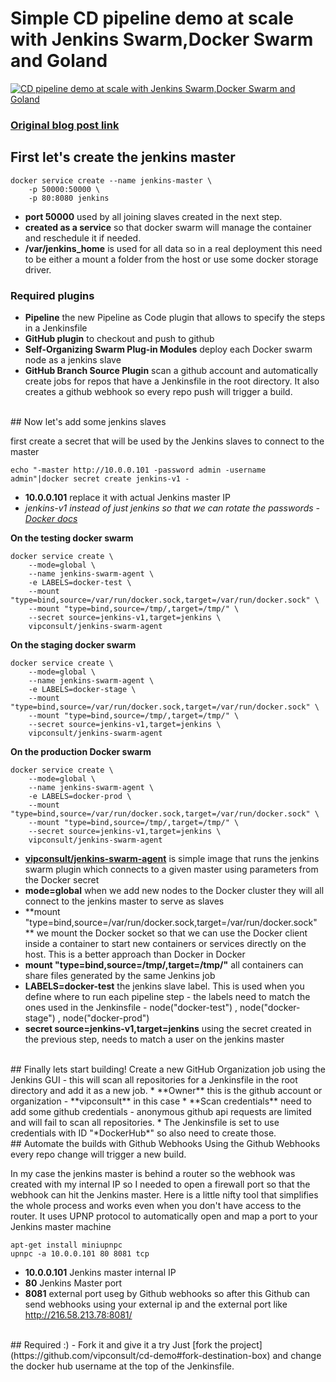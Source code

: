 # Simple CD pipeline demo at scale with Jenkins Swarm,Docker Swarm and Goland


[![CD pipeline demo at scale with Jenkins Swarm,Docker Swarm and Goland](https://img.youtube.com/vi/USxRrMWzK1s/0.jpg)](https://youtu.be/USxRrMWzK1s "The video is a step by step tutorial for a simple Golang application and how to create a continuous delivery pipeline using  Jenkins Swarm ,Docker swarm, Docker Secrets")

### [Original blog post link](https://www.vip-consult.solutions/post/easy-docker-swarm-jenkins-continuous-deployment-at-scale#content)

## First let's create the jenkins master

	docker service create --name jenkins-master \
		-p 50000:50000 \
		-p 80:8080 jenkins

* **port 50000** used by all joining slaves created in the next step.
* **created as a service** so that docker swarm will manage the container and reschedule it if needed. 
* **/var/jenkins_home** is used for all data so in a real deployment this need to be either a mount a folder from the host or use some docker storage driver. 


### Required plugins
* **Pipeline** the new Pipeline as Code plugin that allows to specify the steps in a Jenkinsfile
* **GitHub plugin** to checkout and push to github
* **Self-Organizing Swarm Plug-in Modules** deploy each Docker swarm node as a jenkins slave
* **GitHub Branch Source Plugin** scan a github account and automatically create jobs for repos that have a Jenkinsfile in the root directory. It also creates a github webhook so every repo push will trigger a build.

<br/>
## Now let's add some jenkins slaves

first create a secret that will be used by the Jenkins slaves to connect to the master
	
	echo "-master http://10.0.0.101 -password admin -username admin"|docker secret create jenkins-v1 -
* **10.0.0.101** replace it with actual Jenkins master IP
* *jenkins-v1 instead of just jenkins so that we can rotate the passwords - [Docker docs](https://docs.docker.com/engine/swarm/secrets/#example-rotate-a-secret)*


**On the testing docker swarm**

	docker service create \
		--mode=global \
		--name jenkins-swarm-agent \
		-e LABELS=docker-test \
		--mount "type=bind,source=/var/run/docker.sock,target=/var/run/docker.sock" \
		--mount "type=bind,source=/tmp/,target=/tmp/" \
		--secret source=jenkins-v1,target=jenkins \
		vipconsult/jenkins-swarm-agent

**On the staging docker swarm**

	docker service create \
		--mode=global \
		--name jenkins-swarm-agent \
		-e LABELS=docker-stage \
		--mount "type=bind,source=/var/run/docker.sock,target=/var/run/docker.sock" \
		--mount "type=bind,source=/tmp/,target=/tmp/" \
		--secret source=jenkins-v1,target=jenkins \
		vipconsult/jenkins-swarm-agent
	
**On the production Docker swarm**

	docker service create \
		--mode=global \
		--name jenkins-swarm-agent \
		-e LABELS=docker-prod \
		--mount "type=bind,source=/var/run/docker.sock,target=/var/run/docker.sock" \
		--mount "type=bind,source=/tmp/,target=/tmp/" \
		--secret source=jenkins-v1,target=jenkins \
		vipconsult/jenkins-swarm-agent
	
* **[vipconsult/jenkins-swarm-agent](https://hub.docker.com/r/vipconsult/jenkins-swarm-agent)**  is simple image that runs the jenkins swarm plugin which connects to a given master using parameters from  the Docker secret 
* **mode=global** when we add new nodes to the Docker cluster they will all connect to the jenkins master to serve as slaves
* **mount "type=bind,source=/var/run/docker.sock,target=/var/run/docker.sock" ** we mount the Docker socket so that we can use the Docker client inside a container to start new containers or services directly on the host. This is a better approach than Docker in Docker
* **mount "type=bind,source=/tmp/,target=/tmp/"**  all containers can share files generated by the same Jenkins job
* **LABELS=docker-test**  the jenkins slave label. This is used when you define where to run each pipeline step - the labels need to match the ones used in the Jenkinsfile - node("docker-test") , node("docker-stage") , node("docker-prod")
* **secret source=jenkins-v1,target=jenkins** using the secret created in the previous step, needs to match a user on the jenkins master

<br/>
## Finally lets start building!
Create a new GitHub Organization job using the Jenkins GUI - this will scan all repositories for a Jenkinsfile in the root directory and add it as a new job.
* **Owner** this is the github account or organization - **vipconsult** in this case
* **Scan credentials** need to add some github credentials - anonymous github api requests are limited and will fail to scan all repositories.
* The Jenkinsfile is set to use credentials with ID "*DockerHub*" so also need to create those.


<br/>
## Automate the builds with Github Webhooks
Using the Github Webhooks every repo change will trigger a new build.

In my case the jenkins master is behind a router so the webhook was created with my internal IP so I needed to open a firewall port so that the webhook can hit the Jenkins master. 
Here is a little nifty tool that simplifies the whole process and works even when you don't have access to the router.
It uses UPNP protocol to automatically open and map a port to your Jenkins master machine
	
	apt-get install miniupnpc
	upnpc -a 10.0.0.101 80 8081 tcp
* **10.0.0.101** Jenkins master internal IP
* **80** Jenkins Master port
* **8081** external port useg by Github webhooks
so after this Github can send webhooks using your external ip and the external port like http://216.58.213.78:8081/

<br/>
## Required :) - Fork it and give it a try
Just [fork the project](https://github.com/vipconsult/cd-demo#fork-destination-box) and change the docker hub username at the top of the Jenkinsfile.
